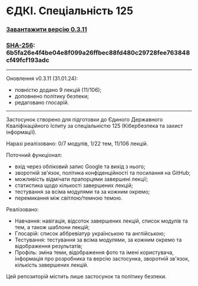 # ЄДКІ. Спеціальність 125
###  [Завантажити версію 0.3.11](https://github.com/ArchExalt/EDKI.125/blob/main/EDKI-v0.3.11.apk)
### [SHA-256](https://emn178.github.io/online-tools/sha256_checksum.html): 6b5fa26e4f4be04e8f099a26ffbec88fd480c29728fee763848cf49fcf193adc

---
Оновлення v0.3.11 (31.01.24):

- повністю додано 9 лекцій (11/106);
- доповнено політику безпеки;
- редаговано глосарій.
  
---
Застосунок створено для підготовки до Єдиного Державного Кваліфікаційного Іспиту за спеціальністю 125 (Кібербезпека та захист інформації).

Наразі реалізовано: 0/7 модулів, 1/22 тем, 11/106 лекцій.

Поточний функціонал:
- вхід через обліковий запис Google та вихід з нього;
- зворотній зв'язок, політика конфіденційності та посилання на GitHub;
- можливість відмічати прапорцями завершені лекції;
- статистика щодо кількості завершених лекцій;
- тестування за всіма модулями та за кожним окремо;
- перемикання між світлою/темною темою.

Реалізовано:
- Навчання: навігація, відсоток завершених лекцій, список модулів та тем, а також шаблони лекцій;
- Глосарій: список аббревіатур українською та англійською;
- Тестування: тестування за всіма модулями, за кожним окремо та відображення результатів;
- Профіль: зміна теми, відображення фото та імені користувача, інформація про розробника та версію застосунка, зворотній зв'язок, кількість завершених лекцій.

Цей репозиторій містить лише застосунок та політику безпеки.
